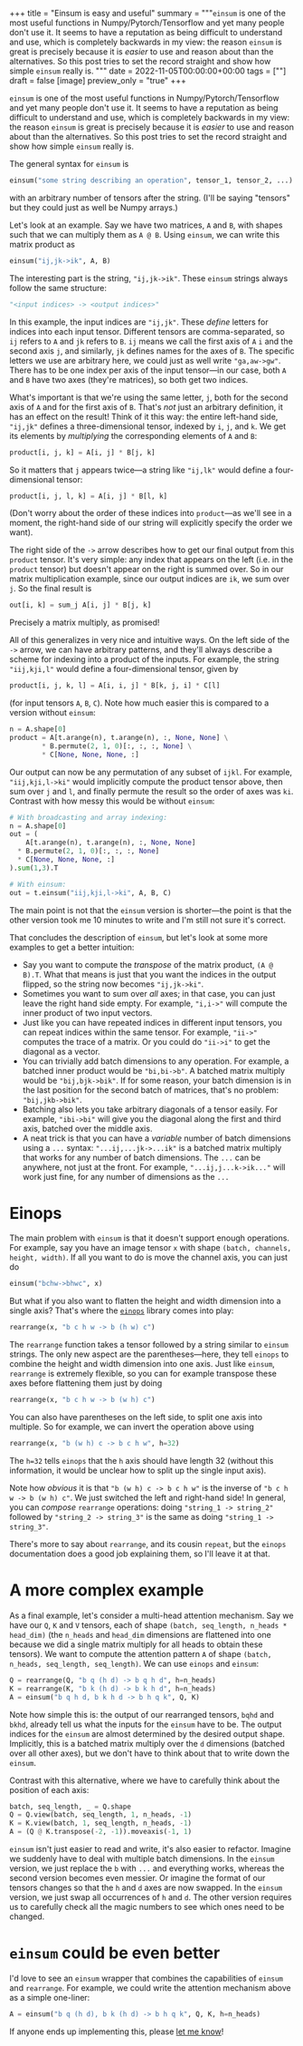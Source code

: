 +++
title = "Einsum is easy and useful"
summary = """`einsum` is one of the most useful functions in Numpy/Pytorch/Tensorflow and yet many people don't use it. It seems to have a reputation as being difficult to understand and use, which is completely backwards in my view: the reason `einsum` is great is precisely because it is *easier* to use and reason about than the alternatives. So this post tries to set the record straight and show how simple `einsum` really is.
  """
date = 2022-11-05T00:00:00+00:00
tags = [""]
draft = false
[image]
  preview_only = "true"
+++

`einsum` is one of the most useful functions in Numpy/Pytorch/Tensorflow and yet many people don't use it. It seems to have a reputation as being difficult to understand and use, which is completely backwards in my view: the reason `einsum` is great is precisely because it is *easier* to use and reason about than the alternatives. So this post tries to set the record straight and show how simple `einsum` really is.

The general syntax for `einsum` is
```python
einsum("some string describing an operation", tensor_1, tensor_2, ...)
```
with an arbitrary number of tensors after the string. (I'll be saying "tensors" but they could just as well be Numpy arrays.)

Let's look at an example. Say we have two matrices, `A` and `B`, with shapes such that we can multiply them as `A @ B`. Using `einsum`, we can write this matrix product as
```python
einsum("ij,jk->ik", A, B)
```
The interesting part is the string, `"ij,jk->ik"`. These `einsum` strings always follow the same structure:
```python
"<input indices> -> <output indices>"
```
In this example, the input indices are `"ij,jk"`. These *define* letters for indices into each input tensor. Different tensors are comma-separated, so `ij` refers to `A` and `jk` refers to `B`. `ij` means we call the first axis of `A` `i` and the second axis `j`, and similarly, `jk` defines names for the axes of `B`. The specific letters we use are arbitrary here, we could just as well write `"ga,aw->gw"`. There has to be one index per axis of the input tensor—in our case, both `A` and `B` have two axes (they're matrices), so both get two indices.

What's important is that we're using the same letter, `j`, both for the second axis of `A` and for the first axis of `B`. That's *not* just an arbitrary definition, it has an effect on the result! Think of it this way: the entire left-hand side, `"ij,jk"` defines a three-dimensional tensor, indexed by `i`, `j`, and `k`. We get its elements by *multiplying* the corresponding elements of `A` and `B`:
```python
product[i, j, k] = A[i, j] * B[j, k]
```
So it matters that `j` appears twice—a string like `"ij,lk"` would define a four-dimensional tensor:
```python
product[i, j, l, k] = A[i, j] * B[l, k]
```
(Don't worry about the order of these indices into `product`—as we'll see in a moment, the right-hand side of our string will explicitly specify the order we want).

The right side of the `->` arrow describes how to get our final output from this `product` tensor. It's very simple: any index that appears on the left (i.e. in the `product` tensor) but doesn't appear on the right is summed over. So in our matrix multiplication example, since our output indices are `ik`, we sum over `j`. So the final result is
```python
out[i, k] = sum_j A[i, j] * B[j, k]
```
Precisely a matrix multiply, as promised!

All of this generalizes in very nice and intuitive ways. On the left side of the `->` arrow, we can have arbitrary patterns, and they'll always describe a scheme for indexing into a product of the inputs. For example, the string `"iij,kji,l"` would define a four-dimensional tensor, given by
```python
product[i, j, k, l] = A[i, i, j] * B[k, j, i] * C[l]
```
(for input tensors `A`, `B`, `C`).
Note how much easier this is compared to a version without `einsum`:
```python
n = A.shape[0]
product = A[t.arange(n), t.arange(n), :, None, None] \
        * B.permute(2, 1, 0)[:, :, :, None] \
        * C[None, None, None, :]
```
Our output can now be any permutation of any subset of `ijkl`. For example, `"iij,kji,l->ki"` would implicitly compute the product tensor above, then sum over `j` and `l`, and finally permute the result so the order of axes was `ki`. Contrast with how messy this would be without `einsum`:
```python
# With broadcasting and array indexing:
n = A.shape[0]
out = (
    A[t.arange(n), t.arange(n), :, None, None]
  * B.permute(2, 1, 0)[:, :, :, None]
  * C[None, None, None, :]
).sum(1,3).T

# With einsum:
out = t.einsum("iij,kji,l->ki", A, B, C)
```
The main point is not that the `einsum` version is shorter—the point is that the other version took me 10 minutes to write and I'm still not sure it's correct.

That concludes the description of `einsum`, but let's look at some more examples to get a better intuition:
- Say you want to compute the *transpose* of the matrix product, `(A @ B).T`. What that means is just that you want the indices in the output flipped, so the string now becomes `"ij,jk->ki"`.
- Sometimes you want to sum over *all* axes; in that case, you can just leave the right hand side empty. For example, `"i,i->"` will compute the inner product of two input vectors.
- Just like you can have repeated indices in different input tensors, you can repeat indices within the same tensor. For example, `"ii->"` computes the trace of a matrix. Or you could do `"ii->i"` to get the diagonal as a vector.
- You can trivially add batch dimensions to any operation. For example, a batched inner product would be `"bi,bi->b"`. A batched matrix multiply would be `"bij,bjk->bik"`. If for some reason, your batch dimension is in the last position for the second batch of matrices, that's no problem: `"bij,jkb->bik"`.
- Batching also lets you take arbitrary diagonals of a tensor easily. For example, `"ibi->bi"` will give you the diagonal along the first and third axis, batched over the middle axis.
- A neat trick is that you can have a *variable* number of batch dimensions using a `...` syntax: `"...ij,...jk->...ik"` is a batched matrix multiply that works for any number of batch dimensions. The `...` can be anywhere, not just at the front. For example, `"...ij,j...k->ik..."` will work just fine, for any number of dimensions as the `...`

# Einops
The main problem with `einsum` is that it doesn't support enough operations. For example, say you have an image tensor `x` with shape `(batch, channels, height, width)`. If all you want to do is move the channel axis, you can just do
```python
einsum("bchw->bhwc", x)
```
But what if you also want to flatten the height and width dimension into a single axis? That's where the [`einops`](http://einops.rocks) library comes into play:
```python
rearrange(x, "b c h w -> b (h w) c")
```
The `rearrange` function takes a tensor followed by a string similar to `einsum` strings. The only new aspect are the parentheses—here, they tell `einops` to combine the height and width dimension into one axis. Just like `einsum`, `rearrange` is extremely flexible, so you can for example transpose these axes before flattening them just by doing
```python
rearrange(x, "b c h w -> b (w h) c")
```

You can also have parentheses on the left side, to split one axis into multiple. So for example, we can invert the operation above using
```python
rearrange(x, "b (w h) c -> b c h w", h=32)
```
The `h=32` tells `einops` that the `h` axis should have length 32 (without this information, it would be unclear how to split up the single input axis).

Note how *obvious* it is that `"b (w h) c -> b c h w"` is the inverse of `"b c h w -> b (w h) c"`. We just switched the left and right-hand side! In general, you can *compose* `rearrange` operations: doing `"string_1 -> string_2"` followed by `"string_2 -> string_3"` is the same as doing `"string_1 -> string_3"`.

There's more to say about `rearrange`, and its cousin `repeat`, but the `einops` documentation does a good job explaining them, so I'll leave it at that.

# A more complex example
As a final example, let's consider a multi-head attention mechanism. Say we have our `Q`, `K` and `V` tensors,
each of shape `(batch, seq_length, n_heads * head_dim)` (the `n_heads` and `head_dim` dimensions are flattened into one because we did a single matrix multiply for all heads to obtain these tensors). We want to compute the attention pattern `A` of shape `(batch, n_heads, seq_length, seq_length)`. We can use `einops` and `einsum`:
```python
Q = rearrange(Q, "b q (h d) -> b q h d", h=n_heads)
K = rearrange(K, "b k (h d) -> b k h d", h=n_heads)
A = einsum("b q h d, b k h d -> b h q k", Q, K)
```
Note how simple this is: the output of our rearranged tensors, `bqhd` and `bkhd`, already tell us what the inputs for the `einsum` have to be. The output indices for the `einsum` are almost determined by the desired output shape. Implicitly, this is a batched matrix multiply over the `d` dimensions (batched over all other axes), but we don't have to think about that to write down the `einsum`.

Contrast with this alternative, where we have to carefully think about the position of each axis:
```python
batch, seq_length, _ = Q.shape
Q = Q.view(batch, seq_length, 1, n_heads, -1)
K = K.view(batch, 1, seq_length, n_heads, -1)
A = (Q @ K.transpose(-2, -1)).moveaxis(-1, 1)
```

`einsum` isn't just easier to read and write, it's also easier to refactor. Imagine we suddenly have to deal with multiple batch dimensions. In the `einsum` version, we just replace the `b` with `...` and everything works, whereas the second version becomes even messier. Or imagine the format of our tensors changes so that the `h` and `d` axes are now swapped. In the `einsum` version, we just swap all occurrences of `h` and `d`. The other version requires us to carefully check all the magic numbers to see which ones need to be changed.

# `einsum` could be even better
I'd love to see an `einsum` wrapper that combines the capabilities of `einsum` and `rearrange`. For example, we could write the attention mechanism above as a simple one-liner:
```python
A = einsum("b q (h d), b k (h d) -> b h q k", Q, K, h=n_heads)
```
If anyone ends up implementing this, please [let me know](mailto:erik@ejenner.com)!
